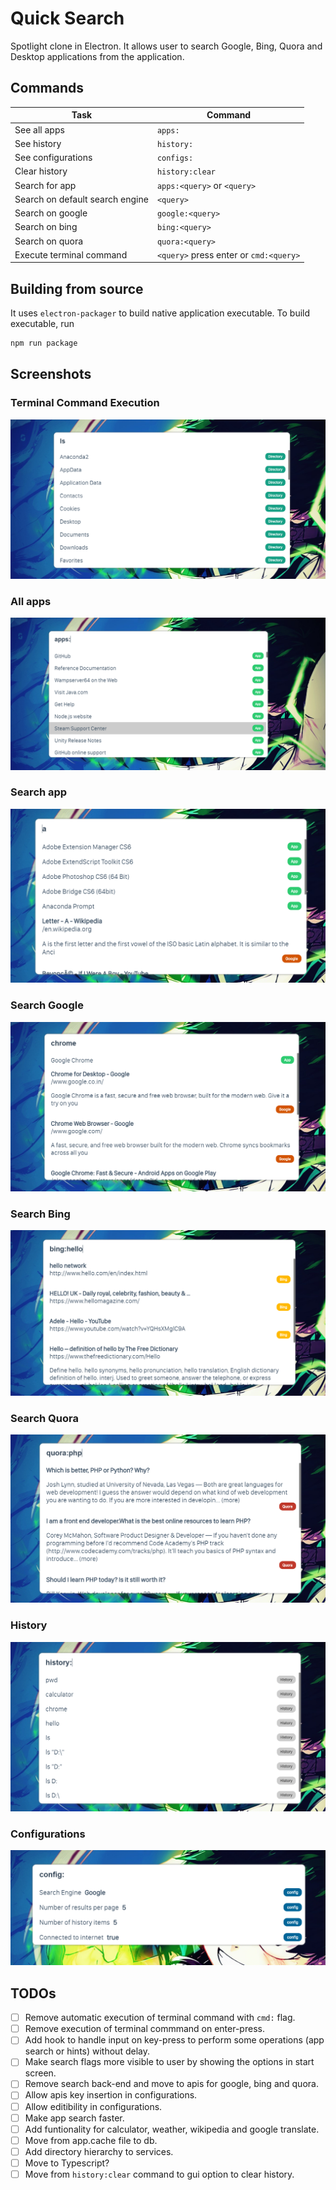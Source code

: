 # Quick Search
Spotlight clone in Electron. It allows user to search Google, Bing, Quora and Desktop applications from the application.

## Commands
| Task | Command |
| --- | --- |
| See all apps | `apps:` |
| See history | `history:` |
| See configurations | `configs:` |
| Clear history | `history:clear` |
| Search for app | `apps:<query>` or `<query>` |
| Search on default search engine | `<query>` |
| Search on google | `google:<query>` |
| Search on bing | `bing:<query>` |
| Search on quora | `quora:<query>` |
| Execute terminal command | `<query>` press enter or `cmd:<query>` |

## Building from source
It uses `electron-packager` to build native application executable. To build executable, run
```s
npm run package
```

## Screenshots
### Terminal Command Execution
![Terminal Command](https://raw.githubusercontent.com/riteshkukreja/quick-search/master/screenshots/terminal.png)

### All apps
![Terminal Command](https://raw.githubusercontent.com/riteshkukreja/quick-search/master/screenshots/all_apps.png)

### Search app
![Terminal Command](https://raw.githubusercontent.com/riteshkukreja/quick-search/master/screenshots/search_app.png)

### Search Google
![Terminal Command](https://raw.githubusercontent.com/riteshkukreja/quick-search/master/screenshots/search_google.png)

### Search Bing
![Terminal Command](https://raw.githubusercontent.com/riteshkukreja/quick-search/master/screenshots/search_bing.png)

### Search Quora
![Terminal Command](https://raw.githubusercontent.com/riteshkukreja/quick-search/master/screenshots/search_quora.png)

### History
![Terminal Command](https://raw.githubusercontent.com/riteshkukreja/quick-search/master/screenshots/history.png)

### Configurations
![Terminal Command](https://raw.githubusercontent.com/riteshkukreja/quick-search/master/screenshots/config.png)

## TODOs
-   [ ] Remove automatic execution of terminal command with `cmd:` flag.
-   [ ] Remove execution of terminal commmand on enter-press.
-   [ ] Add hook to handle input on key-press to perform some operations (app search or hints) without delay.
-   [ ] Make search flags more visible to user by showing the options in start screen.
-   [ ] Remove search back-end and move to apis for google, bing and quora.
-   [ ] Allow apis key insertion in configurations.
-   [ ] Allow editibility in configurations.
-   [ ] Make app search faster.
-   [ ] Add funtionality for calculator, weather, wikipedia and google translate.
-   [ ] Move from app.cache file to db.
-   [ ] Add directory hierarchy to services.
-   [ ] Move to Typescript?
-   [ ] Move from `history:clear` command to gui option to clear history.
